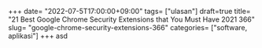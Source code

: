 +++
date= "2022-07-5T17:00:00+09:00"
tags= ["ulasan"]
draft=true
title= "21 Best Google Chrome Security Extensions that You Must Have 2021        366"
slug= "google-chrome-security-extensions-366"
categories= ["software, aplikasi"]
+++
asd
